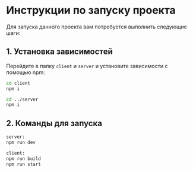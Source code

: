 # Инструкции по запуску проекта

Для запуска данного проекта вам потребуется выполнить следующие шаги:

## 1. Установка зависимостей

Перейдите в папку `client` и `server` и установите зависимости с помощью npm:

```bash
cd client
npm i

cd ../server
npm i
```
## 2. Команды для запуска

```bash
server:
npm run dev

client:
npm run build
npm run start
```
